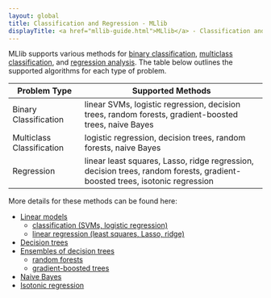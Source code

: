 ```yaml
---
layout: global
title: Classification and Regression - MLlib
displayTitle: <a href="mllib-guide.html">MLlib</a> - Classification and Regression
---
```


MLlib supports various methods for 
[binary classification](http://en.wikipedia.org/wiki/Binary_classification),
[multiclass
classification](http://en.wikipedia.org/wiki/Multiclass_classification), and
[regression analysis](http://en.wikipedia.org/wiki/Regression_analysis). The table below outlines
the supported algorithms for each type of problem.

<table class="table">
  <thead>
    <tr><th>Problem Type</th><th>Supported Methods</th></tr>
  </thead>
  <tbody>
    <tr>
      <td>Binary Classification</td><td>linear SVMs, logistic regression, decision trees, random forests, gradient-boosted trees, naive Bayes</td>
    </tr>
    <tr>
      <td>Multiclass Classification</td><td>logistic regression, decision trees, random forests, naive Bayes</td>
    </tr>
    <tr>
      <td>Regression</td><td>linear least squares, Lasso, ridge regression, decision trees, random forests, gradient-boosted trees, isotonic regression</td>
    </tr>
  </tbody>
</table>

More details for these methods can be found here:

* [Linear models](mllib-linear-methods.html)
  * [classification (SVMs, logistic regression)](mllib-linear-methods.html#classification)
  * [linear regression (least squares, Lasso, ridge)](mllib-linear-methods.html#linear-least-squares-lasso-and-ridge-regression)
* [Decision trees](mllib-decision-tree.html)
* [Ensembles of decision trees](mllib-ensembles.html)
  * [random forests](mllib-ensembles.html#random-forests)
  * [gradient-boosted trees](mllib-ensembles.html#gradient-boosted-trees-gbts)
* [Naive Bayes](mllib-naive-bayes.html)
* [Isotonic regression](mllib-isotonic-regression.html)
